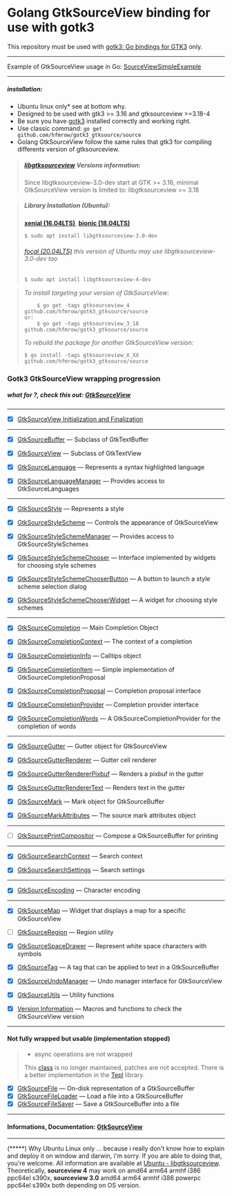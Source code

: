 # Golang GtkSourceView binding for use with gotk3

This repository must be used with [gotk3: Go bindings for GTK3](https://github.com/gotk3/gotk3) only.

---

Example of GtkSourceView usage in Go: [SourceViewSimpleExample](https://github.com/hfmrow/gotk3_gtksource/tree/main/SourceViewSimpleExample)

---

##### installation:

- Ubuntu linux only* see at bottom why.
- Designed to be used with gtk3 >= 3.16 and gtksourceview >=3.18-4
- Be sure you have [gotk3](https://github.com/gotk3/gotk3/wiki#installation) installed correctly and working right.
- Use classic command: `go get github.com/hfmrow/gotk3_gtksource/source`
- Golang GtkSourceView follow the same rules that gtk3 for compiling differents version of gtksourceview.

> ##### [libgtksourceview](https://packages.ubuntu.com/search?lang=en&keywords=libgtksourceview) Versions information:
> 
> Since libgtksourceview-3.0-dev start at GTK >= 3.16, minimal GtkSourceView version is limited to: libgtksourceview >= 3.18

> ##### Library Installation (Ubuntu):
> 
> [**xenial (16.04LTS)**](https://packages.ubuntu.com/xenial/libgtksourceview-3.0-dev), [**bionic (18.04LTS)**](https://packages.ubuntu.com/bionic/libgtksourceview-3.0-dev)
> 
> ```bash
> $ sudo apt install libgtksourceview-3.0-dev
> ```
> 
> ###### [focal (20.04LTS)](https://packages.ubuntu.com/focal/libgtksourceview-4-dev) this version of Ubuntu may use libgtksourceview-3.0-dev too
> 
> ```bash
> $ sudo apt install libgtksourceview-4-dev
> ```

> *To install targeting your version of GtkSourceView:*
> 
> ```shell
>     $ go get -tags gtksourceview_4 github.com/hfmrow/gotk3_gtksource/source
> or:
>     $ go get -tags gtksourceview_3_18 github.com/hfmrow/gotk3_gtksource/source
> ```
> 
> *To rebuild the package for another GtkSourceView version:*
> 
> ```shell
> $ go install -tags gtksourceview_X_XX github.com/hfmrow/gotk3_gtksource/source
> ```

### Gotk3 GtkSourceView wrapping progression

##### what for ?, check this out: [GtkSourceView](https://wiki.gnome.org/Projects/GtkSourceView)

---

- [x] [GtkSourceView Initialization and Finalization](https://developer.gnome.org/gtksourceview/stable/gtksourceview-4.0-GtkSourceView-Initialization-and-Finalization.html)

---

- [x] [GtkSourceBuffer](https://developer.gnome.org/gtksourceview/stable/GtkSourceBuffer.html) — Subclass of GtkTextBuffer
  
- [x] [GtkSourceView](https://developer.gnome.org/gtksourceview/stable/GtkSourceView.html) — Subclass of GtkTextView
  
- [x] [GtkSourceLanguage](https://developer.gnome.org/gtksourceview/stable/GtkSourceLanguage.html) — Represents a syntax highlighted language
  
- [x] [GtkSourceLanguageManager](https://developer.gnome.org/gtksourceview/stable/GtkSourceLanguageManager.html) — Provides access to GtkSourceLanguages
  

---

- [x] [GtkSourceStyle](https://developer.gnome.org/gtksourceview/stable/GtkSourceStyle.html) — Represents a style
  
- [x] [GtkSourceStyleScheme](https://developer.gnome.org/gtksourceview/stable/GtkSourceStyleScheme.html) — Controls the appearance of GtkSourceView
  
- [x] [GtkSourceStyleSchemeManager](https://developer.gnome.org/gtksourceview/stable/GtkSourceStyleSchemeManager.html) — Provides access to GtkSourceStyleSchemes
  
- [x] [GtkSourceStyleSchemeChooser](https://developer.gnome.org/gtksourceview/stable/GtkSourceStyleSchemeChooser.html) — Interface implemented by widgets for choosing style schemes
  
- [x] [GtkSourceStyleSchemeChooserButton](https://developer.gnome.org/gtksourceview/stable/GtkSourceStyleSchemeChooserButton.html) — A button to launch a style scheme selection dialog
  
- [x] [GtkSourceStyleSchemeChooserWidget](https://developer.gnome.org/gtksourceview/stable/GtkSourceStyleSchemeChooserWidget.html) — A widget for choosing style schemes
  

---

- [x] [GtkSourceCompletion](https://developer.gnome.org/gtksourceview/stable/GtkSourceCompletion.html) — Main Completion Object
  
- [x] [GtkSourceCompletionContext](https://developer.gnome.org/gtksourceview/stable/GtkSourceCompletionContext.html) — The context of a completion
  
- [x] [GtkSourceCompletionInfo](https://developer.gnome.org/gtksourceview/stable/GtkSourceCompletionInfo.html) — Calltips object
  
- [x] [GtkSourceCompletionItem](https://developer.gnome.org/gtksourceview/stable/GtkSourceCompletionItem.html) — Simple implementation of GtkSourceCompletionProposal
  
- [x] [GtkSourceCompletionProposal](https://developer.gnome.org/gtksourceview/stable/GtkSourceCompletionProposal.html) — Completion proposal interface
  
- [x] [GtkSourceCompletionProvider](https://developer.gnome.org/gtksourceview/stable/GtkSourceCompletionProvider.html) — Completion provider interface
  
- [x] [GtkSourceCompletionWords](https://developer.gnome.org/gtksourceview/stable/GtkSourceCompletionWords.html) — A GtkSourceCompletionProvider for the completion of words
  

---

- [x] [GtkSourceGutter](https://developer.gnome.org/gtksourceview/stable/GtkSourceGutter.html) — Gutter object for GtkSourceView
  
- [x] [GtkSourceGutterRenderer](https://developer.gnome.org/gtksourceview/stable/GtkSourceGutterRenderer.html) — Gutter cell renderer
  
- [x] [GtkSourceGutterRendererPixbuf](https://developer.gnome.org/gtksourceview/stable/GtkSourceGutterRendererPixbuf.html) — Renders a pixbuf in the gutter
  
- [x] [GtkSourceGutterRendererText](https://developer.gnome.org/gtksourceview/stable/GtkSourceGutterRendererText.html) — Renders text in the gutter
  
- [x] [GtkSourceMark](https://developer.gnome.org/gtksourceview/stable/GtkSourceMark.html) — Mark object for GtkSourceBuffer
  
- [x] [GtkSourceMarkAttributes](https://developer.gnome.org/gtksourceview/stable/GtkSourceMarkAttributes.html) — The source mark attributes object
  

---

- [ ] [GtkSourcePrintCompositor](https://developer.gnome.org/gtksourceview/stable/GtkSourcePrintCompositor.html) — Compose a GtkSourceBuffer for printing

---

- [x] [GtkSourceSearchContext](https://developer.gnome.org/gtksourceview/stable/GtkSourceSearchContext.html) — Search context
  
- [x] [GtkSourceSearchSettings](https://developer.gnome.org/gtksourceview/stable/GtkSourceSearchSettings.html) — Search settings
  

---

- [x] [GtkSourceEncoding](https://developer.gnome.org/gtksourceview/stable/GtkSourceEncoding.html) — Character encoding

---

- [x] [GtkSourceMap](https://developer.gnome.org/gtksourceview/stable/GtkSourceMap.html) — Widget that displays a map for a specific GtkSourceView
  
- [ ] [GtkSourceRegion](https://developer.gnome.org/gtksourceview/stable/GtkSourceRegion.html) — Region utility
  
- [x] [GtkSourceSpaceDrawer](https://developer.gnome.org/gtksourceview/stable/GtkSourceSpaceDrawer.html) — Represent white space characters with symbols
  
- [x] [GtkSourceTag](https://developer.gnome.org/gtksourceview/stable/GtkSourceTag.html) — A tag that can be applied to text in a GtkSourceBuffer
  
- [x] [GtkSourceUndoManager](https://developer.gnome.org/gtksourceview/stable/GtkSourceUndoManager.html) — Undo manager interface for GtkSourceView
  
- [x] [GtkSourceUtils](https://developer.gnome.org/gtksourceview/stable/gtksourceview-4.0-GtkSourceUtils.html) — Utility functions
  
- [x] [Version Information](https://developer.gnome.org/gtksourceview/stable/gtksourceview-4.0-Version-Information.html) — Macros and functions to check the GtkSourceView version
  

---

#### Not fully wrapped but usable (implementation stopped)

> - async operations are not wrapped
> 
> This [class](https://developer.gnome.org/gtksourceview/stable/GtkSourceEncoding.html#GtkSourceEncoding.description) is no longer maintained, patches are not accepted. There is a better implementation in the [Tepl](https://wiki.gnome.org/Projects/Tepl) library.

- [x] [GtkSourceFile](https://developer.gnome.org/gtksourceview/stable/GtkSourceFile.html) — On-disk representation of a GtkSourceBuffer
- [x] [GtkSourceFileLoader](https://developer.gnome.org/gtksourceview/stable/GtkSourceFileLoader.html) — Load a file into a GtkSourceBuffer
- [x] [GtkSourceFileSaver](https://developer.gnome.org/gtksourceview/stable/GtkSourceFileSaver.html) — Save a GtkSourceBuffer into a file

---

#### Informations, Documentation: [GtkSourceView](https://developer.gnome.org/gtksourceview/4.2/)

---

(*****) Why Ubuntu Linux only ... because i really don't know how to explain and deploy it on window and darwin, i'm sorry. If you are able to doing that, you're welcome. All information are available at [Ubuntu - libgtksourceview](https://packages.ubuntu.com/search?lang=en&keywords=libgtksourceview). Theoretically, **sourceview 4** may work on amd64 arm64 armhf i386 ppc64el s390x, **sourceview 3.0** amd64 arm64 armhf i386 powerpc ppc64el s390x both depending on OS version.
